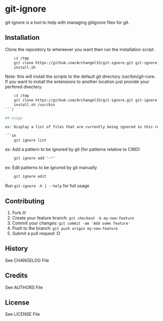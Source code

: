# git-ignore

git-ignore is a tool to help with managing gitignore files for git.

## Installation

Clone the repository to whereever you want then run the installation script.

```sh
    cd /tmp
    git clone https://github.com/Archangel33/git-ignore.git git-ignore
    install.sh
```

Note: this will install the scripts to the default git directory /usr/bin/git-core. If
you want to install the extensions to another location just provide your perfered directery.

```sh
    cd /tmp
    git clone https://github.com/Archangel33/git-ignore.git git-ignore
    install.sh /usr/bin
```/

## Usage

ex: Display a list of files that are currently being ignored in this repo

```sh
    git ignore list
```

ex: Add a pattern to be ignored by git (for patterns relative to CWD)

```sh
    git ignore add "~*"
```

ex: Edit patterns to be ignored by git manually

```sh
    git ignore edit
```

Run `git-ignore -h | --help` for full usage

## Contributing

1. Fork it!
2. Create your feature branch: `git checkout -b my-new-feature`
3. Commit your changes: `git commit -am 'Add some feature'`
4. Push to the branch: `git push origin my-new-feature`
5. Submit a pull request :D

## History

See CHANGELOG File

## Credits

See AUTHORS File

## License

See LICENSE File

